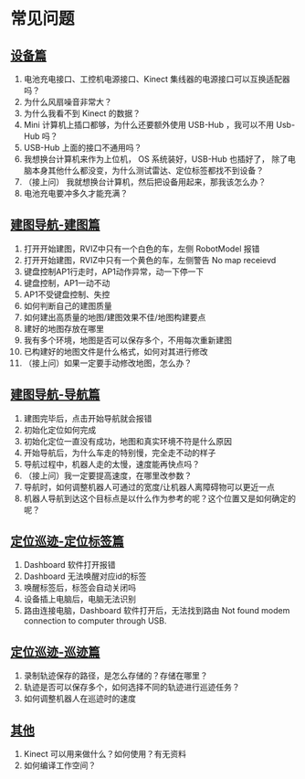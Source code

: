 # 常见问题


## <a href="/usedoc/navigationKit2/common/q_a/doc1#1">设备篇</a>

1. 电池充电接口、工控机电源接口、Kinect 集线器的电源接口可以互换适配器吗？
2. 为什么风扇噪音非常大？
3. 为什么我看不到 Kinect 的数据？
4. Mini 计算机上插口都够，为什么还要额外使用 USB-Hub ，我可以不用 Usb-Hub 吗？
5. USB-Hub 上面的接口不通用吗？
6. 我想换台计算机来作为上位机， OS 系统装好，USB-Hub 也插好了， 除了电脑本身其他什么都没变，为什么测试雷达、定位标签都找不到设备？
7. （接上问） 我就想换台计算机，然后把设备用起来，那我该怎么办？
8. 电池充电要冲多久才能充满？


## <a href="/usedoc/navigationKit2/common/q_a/doc2#nav1">建图导航-建图篇</a>

1. 打开开始建图，RVIZ中只有一个白色的车，左侧 RobotModel 报错
2. 打开开始建图，RVIZ中只有一个黄色的车，左侧警告 No map receievd
3. 键盘控制AP1行走时，AP1动作异常，动一下停一下
4. 键盘控制，AP1一动不动
5. AP1不受键盘控制、失控
6. 如何判断自己的建图质量
7. 如何建出高质量的地图/建图效果不佳/地图构建要点
8. 建好的地图存放在哪里
9. 我有多个环境，地图是否可以保存多个，不用每次重新建图
10. 已构建好的地图文件是什么格式，如何对其进行修改
11. （接上问）如果一定要手动修改地图，怎么办？



## <a href="/usedoc/navigationKit2/common/q_a/doc2#nav1">建图导航-导航篇</a>

1. 建图完毕后，点击开始导航就会报错
2. 初始化定位如何完成
3. 初始化定位一直没有成功，地图和真实环境不符是什么原因
4. 开始导航后，为什么车走的特别慢，完全走不动的样子
5. 导航过程中，机器人走的太慢，速度能再快点吗？
6. （接上问）我一定要提高速度，在哪里改参数？ 
7. 导航时，如何调整机器人可通过的宽度/让机器人离障碍物可以更近一点
8. 机器人导航到达这个目标点是以什么作为参考的呢？这个位置又是如何确定的呢？

## <a href="/usedoc/navigationKit2/common/q_a/doc3#nav1">定位巡迹-定位标签篇</a>

1. Dashboard 软件打开报错
2. Dashboard 无法唤醒对应id的标签
3. 唤醒标签后，标签会自动关闭吗
4. 设备插上电脑后，电脑无法识别
5. 路由连接电脑，Dashboard 软件打开后，无法找到路由 Not found modem connection to computer through USB.

## <a href="/usedoc/navigationKit2/common/q_a/doc3#nav1">定位巡迹-巡迹篇</a>

1. 录制轨迹保存的路径，是怎么存储的？存储在哪里？
2. 轨迹是否可以保存多个，如何选择不同的轨迹进行巡迹任务？
3. 如何调整机器人在巡迹时的速度

## <a href="/usedoc/navigationKit2/common/q_a/doc4#nav1">其他</a>

1. Kinect 可以用来做什么？如何使用？有无资料
2. 如何编译工作空间？